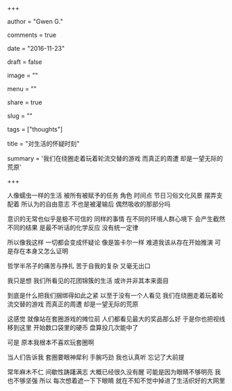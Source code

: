 +++

author = "Gwen G."

comments = true

date = "2016-11-23"

draft = false

image = ""

menu = ""

share = true

slug = ""

tags = ["thoughts"]

title = "对生活的怀疑时刻"

summary = '我们在绕圈走着玩着轮流交替的游戏 而真正的周遭 却是一望无际的荒原'

+++

人像蠕虫一样的生活
被所有被赋予的任务 角色 时间点 节日习俗文化风景 摆弄支配着
所认为的自由意志
不也是被灌输后 偶然吸收的那部分吗

意识的无常也似乎是极不可信的
同样的事情 在不同的环境人群心境下 会产生截然不同的结果
是最不听话的化学反应
没有统一定律

所以像我这样
一切都会变成怀疑论
像是笛卡尔一样
难道我该从存在开始推演
可是存在本身又怎么证明

哲学半吊子的痛苦与挣扎
苦于自我的复杂
又毫无出口


我只是想
我们所看见的花团锦簇的生活
或许并非其本来面目

到底是什么把我们捆绑得如此之紧
以至于没有一个人看见
我们在绕圈走着玩着轮流交替的游戏
而真正的周遭
却是一望无际的荒原


这感觉
就像站在套圈游戏的摊位前
人们都看见最大的奖品那么好
于是你也把视线移到这里
开始数口袋里的硬币
盘算投几次能中了

可是 
原本我根本不喜欢玩套圈啊

当人们告诉我
套圈要眼神犀利 手腕巧劲
我也认真听
忘记了大前提

常年麻木不仁
间歇性踌躇满志
大概已经很久没有醒
可能是因为眼睛不够明亮
我也不够坚强
所以 每次想着遮一下下眼睛
就在不知不觉中掉进了生活织好的大网里





